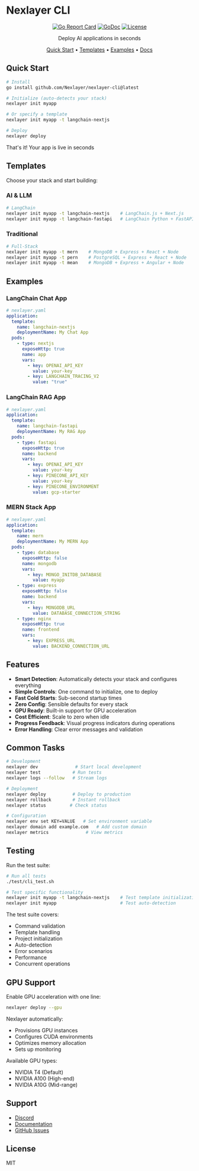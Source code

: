 # Nexlayer CLI

<div align="center">

[![Go Report Card](https://goreportcard.com/badge/github.com/Nexlayer/nexlayer-cli)](https://goreportcard.com/report/github.com/Nexlayer/nexlayer-cli)
[![GoDoc](https://godoc.org/github.com/Nexlayer/nexlayer-cli?status.svg)](https://godoc.org/github.com/Nexlayer/nexlayer-cli)
[![License](https://img.shields.io/badge/License-MIT-blue.svg)](LICENSE)

Deploy AI applications in seconds 

[Quick Start](#quick-start) • [Templates](#templates) • [Examples](#examples) • [Docs](https://docs.nexlayer.com)

</div>

## Quick Start

```bash
# Install
go install github.com/Nexlayer/nexlayer-cli@latest

# Initialize (auto-detects your stack)
nexlayer init myapp

# Or specify a template
nexlayer init myapp -t langchain-nextjs

# Deploy
nexlayer deploy
```

That's it! Your app is live in seconds 

## Templates

Choose your stack and start building:

### AI & LLM
```bash
# LangChain
nexlayer init myapp -t langchain-nextjs    # LangChain.js + Next.js
nexlayer init myapp -t langchain-fastapi   # LangChain Python + FastAPI
```

### Traditional
```bash
# Full-Stack
nexlayer init myapp -t mern    # MongoDB + Express + React + Node
nexlayer init myapp -t pern    # PostgreSQL + Express + React + Node
nexlayer init myapp -t mean    # MongoDB + Express + Angular + Node
```

## Examples

### LangChain Chat App
```yaml
# nexlayer.yaml
application:
  template:
    name: langchain-nextjs
    deploymentName: My Chat App
  pods:
    - type: nextjs
      exposeHttp: true
      name: app
      vars:
        - key: OPENAI_API_KEY
          value: your-key
        - key: LANGCHAIN_TRACING_V2
          value: "true"
```

### LangChain RAG App
```yaml
# nexlayer.yaml
application:
  template:
    name: langchain-fastapi
    deploymentName: My RAG App
  pods:
    - type: fastapi
      exposeHttp: true
      name: backend
      vars:
        - key: OPENAI_API_KEY
          value: your-key
        - key: PINECONE_API_KEY
          value: your-key
        - key: PINECONE_ENVIRONMENT
          value: gcp-starter
```

### MERN Stack App
```yaml
# nexlayer.yaml
application:
  template:
    name: mern
    deploymentName: My MERN App
  pods:
    - type: database
      exposeHttp: false
      name: mongodb
      vars:
        - key: MONGO_INITDB_DATABASE
          value: myapp
    - type: express
      exposeHttp: false
      name: backend
      vars:
        - key: MONGODB_URL
          value: DATABASE_CONNECTION_STRING
    - type: nginx
      exposeHttp: true
      name: frontend
      vars:
        - key: EXPRESS_URL
          value: BACKEND_CONNECTION_URL
```

## Features

- **Smart Detection**: Automatically detects your stack and configures everything
- **Simple Controls**: One command to initialize, one to deploy
- **Fast Cold Starts**: Sub-second startup times
- **Zero Config**: Sensible defaults for every stack
- **GPU Ready**: Built-in support for GPU acceleration
- **Cost Efficient**: Scale to zero when idle
- **Progress Feedback**: Visual progress indicators during operations
- **Error Handling**: Clear error messages and validation

## Common Tasks

```bash
# Development
nexlayer dev              # Start local development
nexlayer test            # Run tests
nexlayer logs --follow   # Stream logs

# Deployment
nexlayer deploy          # Deploy to production
nexlayer rollback        # Instant rollback
nexlayer status         # Check status

# Configuration
nexlayer env set KEY=VALUE   # Set environment variable
nexlayer domain add example.com   # Add custom domain
nexlayer metrics              # View metrics
```

## Testing

Run the test suite:

```bash
# Run all tests
./test/cli_test.sh

# Test specific functionality
nexlayer init myapp -t langchain-nextjs    # Test template initialization
nexlayer init myapp                        # Test auto-detection
```

The test suite covers:
- Command validation
- Template handling
- Project initialization
- Auto-detection
- Error scenarios
- Performance
- Concurrent operations

## GPU Support

Enable GPU acceleration with one line:

```bash
nexlayer deploy --gpu
```

Nexlayer automatically:
- Provisions GPU instances
- Configures CUDA environments
- Optimizes memory allocation
- Sets up monitoring

Available GPU types:
- NVIDIA T4 (Default)
- NVIDIA A100 (High-end)
- NVIDIA A10G (Mid-range)

## Support

- [Discord](https://discord.gg/nexlayer)
- [Documentation](https://docs.nexlayer.com)
- [GitHub Issues](https://github.com/Nexlayer/nexlayer-cli/issues)

## License

MIT
